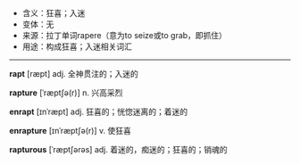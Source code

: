 - <span class="definition">含义：狂喜；入迷</span>
- <span class="definition">变体：无</span>
- <span class="definition">来源：拉丁单词rapere（意为to seize或to grab，即抓住）</span>
- <span class="definition">用途：构成狂喜；入迷相关词汇</span>

---

<span class="vocabulary">**rapt**</span> [ræpt] adj. 全神贯注的；入迷的

<span class="vocabulary">**rapture**</span> [ˈræptʃə(r)] n. 兴高采烈

<span class="vocabulary">**enrapt**</span> [ɪnˈræpt] adj. 狂喜的；恍惚迷离的；着迷的

<span class="vocabulary">**enrapture**</span> [ɪnˈræptʃə(r)] v. 使狂喜

<span class="vocabulary">**rapturous**</span> [ˈræptʃərəs] adj. 着迷的，痴迷的；狂喜的；销魂的

